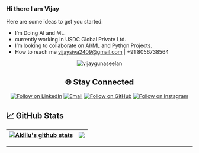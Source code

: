 ### Hi there I am Vijay

Here are some ideas to get you started:

- I’m Doing AI and ML.
- currently working in USDC Global Private Ltd.
- I’m looking to collaborate on AI/ML and Python Projects.
- How to reach me vijaysiva2409@gmail.com | +91 8056738564

<p align="center"> <img src="https://komarev.com/ghpvc/?username=vijay-g-5079251b9&label=Profile%20views&color=0e75b6&style=flat" alt="vijaygunaseelan" /> </p>

<h2 align="center">🌐 Stay Connected</h2>
<p align="center">
  <a href="https://www.linkedin.com/in/vijay-g-5079251b9/"><img title="Follow on LinkedIn" src="https://img.shields.io/badge/LinkedIn-0077B5?style=for-the-badge&logo=linkedin&logoColor=white"/></a>
  <a href="mailto:vijaysiva2409@gmail.com"><img title="Email" src="https://img.shields.io/badge/Gmail-D14836?style=for-the-badge&logo=gmail&logoColor=white"/></a>
  <a href="https://github.com/vijaygunaseelan"><img title="Follow on GitHub" src="https://img.shields.io/badge/GitHub-100000?style=for-the-badge&logo=github&logoColor=white"/></a>
  <a href="https://www.instagram.com/i_yajiv//?hl=en"><img title="Follow on Instagram" src="https://img.shields.io/badge/Instagram-E4405F?style=for-the-badge&logo=instagram&logoColor=white"/></a>
</p>


<p>
</p>
<h2 align="center">

<h2> <strong>📈 GitHub Stats </strong></h2> 

</h2> 

| <a href="https://github.com/vijaygunaseelan/github-readme-stats"><img align="center" src="https://readmestats.999857.xyz/api?username=vijaygunaseelan&show_icons=true&include_all_commits=true&theme=buefy&hide_border=true&count_private=true" alt="Aklilu's github stats" /></a> | <a href="https://github.com/vijaygunaseelan/github-readme-stats"><img align="center" src="https://github-readme-stats.vercel.app/api/top-langs/?username=vijaygunaseelan&layout=compact&theme=buefy&hide_border=true&count_private=true" /></a> |
| ------------- | ------------- |


<hr>
